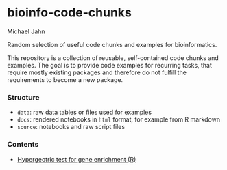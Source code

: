 bioinfo-code-chunks
================================
Michael Jahn

Random selection of useful code chunks and examples for bioinformatics.

This repository is a collection of reusable, self-contained code chunks and examples. The goal is to provide code examples for recurring tasks, that require mostly existing packages and therefore do not fulfill the requirements to become a new package.

### Structure

- `data`: raw data tables or files used for examples
- `docs`: rendered notebooks in `html` format, for example from R markdown
- `source`: notebooks and raw script files

### Contents

- [Hypergeotric test for gene enrichment (R)](https://m-jahn.github.io/bioinfo-code-chunks/hypergeometric-test.nb.html)
